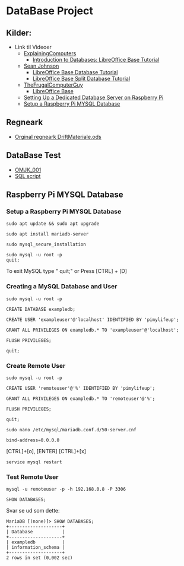 # DataBase Project

## Kilder:

* Link til Videoer
  * [ExplainingComputers](https://www.youtube.com/@ExplainingComputers)
    * [Introduction to Databases: LibreOffice Base Tutorial](https://youtu.be/lhRJFgDG-5o)
  * [Sean Johnson](https://www.youtube.com/@BusinessProgrammer)
    * [LibreOffice Base Database Tutorial](https://youtu.be/Du1WjROQBpE)
    * [LibreOffice Base Split Database Tutorial](https://youtu.be/BwrWoP0Wr7w)
  * [TheFrugalComputerGuy](https://www.youtube.com/@TheFrugalComputerGuy)
    * [LibreOffice Base](https://www.youtube.com/playlist?list=PLy7Kah3WzqrEerJ0VPNWVaR4CYHMr4wmV)
  * [Setting Up a Dedicated Database Server on Raspberry Pi](https://dzone.com/articles/set-up-a-dedicated-database-server-on-raspberry)
  * [Setup a Raspberry Pi MYSQL Database](https://pimylifeup.com/raspberry-pi-mysql/)

## Regneark

* [Orginal regneark DriftMateriale.ods](./OrgData/DriftMateriale.ods)

## DataBase Test

* [OMJK_001](./OMJK_001.odb)
* [SQL script](./sql.txt)

## Raspberry Pi MYSQL Database

### Setup a Raspberry Pi MYSQL Database

```code
sudo apt update && sudo apt upgrade
```

```code
sudo apt install mariadb-server
```

```code
sudo mysql_secure_installation
```

```code
sudo mysql -u root -p
quit;
```

To exit MySQL type " quit;" or Press [CTRL] + [D]

### Creating a MySQL Database and User

```code
sudo mysql -u root -p
```

```code
CREATE DATABASE exampledb;
```

```code
CREATE USER 'exampleuser'@'localhost' IDENTIFIED BY 'pimylifeup';
```

```code
GRANT ALL PRIVILEGES ON exampledb.* TO 'exampleuser'@'localhost';
```

```code
FLUSH PRIVILEGES;
```

```code
quit;
```

### Create Remote User

```code
sudo mysql -u root -p
```

```code
CREATE USER 'remoteuser'@'%' IDENTIFIED BY 'pimylifeup';
```

```code
GRANT ALL PRIVILEGES ON exampledb.* TO 'remoteuser'@'%';
```

```code
FLUSH PRIVILEGES;
```

```code
quit;
```

```code
sudo nano /etc/mysql/mariadb.conf.d/50-server.cnf
```

```code
bind-address=0.0.0.0
```

[CTRL]+[o], [ENTER] [CTRL]+[x]

```code
service mysql restart
```

### Test Remote User

```code
mysql -u remoteuser -p -h 192.168.0.8 -P 3306
```

```code
SHOW DATABASES;
```

Svar se ud som dette:
```
MariaDB [(none)]> SHOW DATABASES;
+--------------------+
| Database           |
+--------------------+
| exampledb          |
| information_schema |
+--------------------+
2 rows in set (0,002 sec)
```
